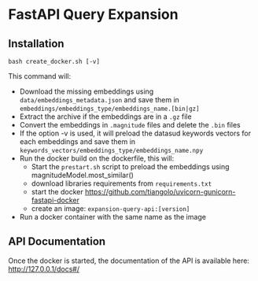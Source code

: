 # FastAPI Query Expansion

## Installation

`bash create_docker.sh [-v]`

This command will:
- Download the missing embeddings using `data/embeddings_metadata.json` and save them in `embeddings/embeddings_type/embeddings_name.[bin|gz]`
- Extract the archive if the embeddings are in a `.gz` file
- Convert the embeddings in `.magnitude` files and delete the `.bin` files
- If the option -v is used, it will preload the datasud keywords vectors for each embeddings and save them in `keywords_vectors/embeddings_type/embeddings_name.npy`
- Run the docker build on the dockerfile, this will:
    - Start the `prestart.sh` script to preload the embeddings using magnitudeModel.most_similar()
    - download libraries requirements from `requirements.txt`
    - start the docker https://github.com/tiangolo/uvicorn-gunicorn-fastapi-docker
    - create an image: `expansion-query-api:[version]`
- Run a docker container with the same name as the image

## API Documentation

Once the docker is started, the documentation of the API is available here: http://127.0.0.1/docs#/